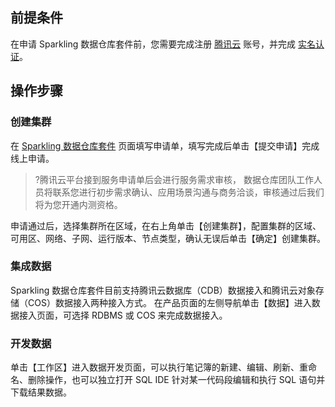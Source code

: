 
## 前提条件

在申请 Sparkling 数据仓库套件前，您需要完成注册 [腾讯云](https://cloud.tencent.com/document/product/378/9603) 账号，并完成 [实名认证](https://cloud.tencent.com/document/product/378/3629)。

## 操作步骤
### 创建集群
在 [Sparkling 数据仓库套件](https://console.qcloud.com/sparkling) 页面填写申请单，填写完成后单击【提交申请】完成线上申请。

> ?腾讯云平台接到服务申请单后会进行服务需求审核， 数据仓库团队工作人员将联系您进行初步需求确认、应用场景沟通与商务洽谈，审核通过后我们将为您开通内测资格。

申请通过后，选择集群所在区域，在右上角单击【创建集群】，配置集群的区域、可用区、网络、子网、运行版本、节点类型，确认无误后单击【确定】创建集群。

### 集成数据
Sparkling 数据仓库套件目前支持腾讯云数据库（CDB）数据接入和腾讯云对象存储（COS）数据接入两种接入方式。
在产品页面的左侧导航单击【数据】进入数据接入页面，可选择 RDBMS 或 COS 来完成数据接入。

### 开发数据
单击【工作区】进入数据开发页面，可以执行笔记簿的新建、编辑、刷新、重命名、删除操作，也可以独立打开 SQL IDE 针对某一代码段编辑和执行 SQL 语句并下载结果数据。


 











